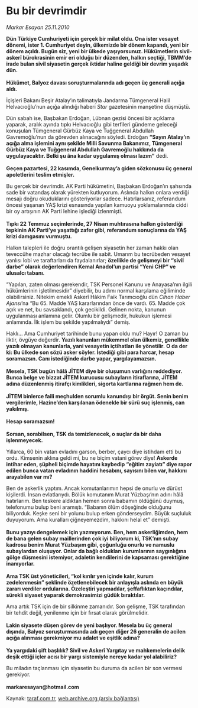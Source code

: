 # Bu bir devrimdir

*Markar Esayan 25.11.2010*

<div class="yazi"><p><b>Dün Türkiye Cumhuriyeti için gerçek bir milat oldu. Ona ister vesayet dönemi, ister 1. Cumhuriyet deyin, ülkemizde bir dönem kapandı, yeni bir dönem açıldı. Bugün siz, yeni bir ülkede yaşıyorsunuz. Hükümetlerin sivil-askerî bürokrasinin emir eri olduğu bir düzenden, halkın seçtiği, TBMM’de irade bulan sivil siyasetin gerçek iktidar haline geldiği bir devrim yaşadık dün.<br/><br/></b><b>Hükümet, Balyoz davası soruşturmalarında adı geçen üç generali açığa aldı.</b></p>
<p>İçişleri Bakanı Beşir Atalay’ın talimatıyla Jandarma Tümgeneral Halil Helvacıoğlu’nun açığa alındığı haberi <i>Star</i> gazetesinin manşetine düşmüştü.</p>
<p>Dün sabah ise, Başbakan Erdoğan, Lübnan gezisi öncesi bir açıklama yaparak, aralık ayında tıpkı Helvacıoğlu gibi terfileri gündeme geleceği konuşulan Tümgeneral Gürbüz Kaya ve Tuğgeneral Abdullah Gavremoğlu’nun da görevden alınacağını söyledi. Erdoğan <b>“Sayın Atalay’ın açığa alma işlemini aynı şekilde Milli Savunma Bakanımız, Tümgeneral Gürbüz Kaya ve Tuğgeneral Abdullah Gavremoğlu hakkında da uygulayacaktır. Belki şu âna kadar uygulamış olması lazım”</b> dedi.<br/><br/><b>Geçen pazartesi, 22 kasımda, Genelkurmay’a giden sözkonusu üç general apoletlerini teslim etmişler.</b></p>
<p>Bu gerçek bir devrimdir. AK Parti hükümetini, Başbakan Erdoğan’ın şahsında sade bir vatandaş olarak yürekten kutluyorum. Aslında halkın onlara verdiği mesajı doğru okuduklarını gösteriyorlar sadece. Hatırlarsanız, referandum öncesi yaşanan YAŞ krizi esnasında yapılan kamuoyu yoklamalarında ciddi bir oy artışının AK Parti lehine işlediği izlenmişti.<br/><br/><b>Tıpkı 22 Temmuz seçimlerinde, 27 Nisan muhtırasına halkın gösterdiği tepkinin AK Parti’ye yaşattığı zafer gibi, referandum sonuçlarına da YAŞ krizi damgasını vurmuştu.</b></p>
<p>Halkın talepleri ile doğru orantılı gelişen siyasetin her zaman hakkı olan teveccühe mazhar olacağı tecrübe ile sabit. Umarım bu tecrübeden vesayet yanlısı lobi ve taraftarları da faydalanırlar; <b>özellikle de gelişmeyi bir “sivil darbe” olarak değerlendiren Kemal Anadol’un partisi “Yeni CHP” ve ulusalcı tabanı</b>. </p>
<p>“Yapılan, zaten olması gerekendir, TSK Personel Kanunu ve Anayasa’nın ilgili hükümlerinin işletilmesidir” diyebilir, bu adımı normal karşılama eğiliminde olabilirsiniz. Nitekim emekli Askerî Hâkim Faik Tarımcıoğlu dün <i>Cihan Haber Ajansı</i>’na “Bu 65. Madde YAŞ kararlarından önce de vardı. 65. Madde çok açık ve net, bu savsaklandı, çok gecikildi. Gelinen nokta, kanunun uygulanması anlamına gelir. Olumlu bir gelişmedir, hukukun işlemesi anlamında. İlk işlem bu şekilde yapılmalıydı” demiş. </p>
<p>Haklı... Ama Cumhuriyet tarihinde bunu yapan oldu mu? Hayır! O zaman bu ilktir, övgüye değerdir. <b>Yazılı kanunları mükemmel olan ülkemiz, genellikle yazılı olmayan kanunlarla, yani vesayetin içtihatları ile yönetilir</b>. <b>O da der ki: Bu ülkede son sözü asker söyler. İstediği gibi para harcar, hesap soramazsın. Canı istediğinde darbe yapar, yargılayamazsın. <br/><br/></b><b>Mesela, TSK bugün hâlâ JİTEM diye bir oluşumun varlığını reddediyor. Bunca belge ve bizzat JİTEM kurucusu subayların itiraflarına, JİTEM adına düzenlenmiş itirafçı kimlikleri, sigorta kartlarına rağmen hem de.<br/><br/></b><b>JİTEM binlerce faili meçhulden sorumlu kanundışı bir örgüt. Senin benim vergilerimle, Hazine’den karşılanan ödenekle bir sürü suç işlenmiş, can yakılmış. <br/><br/></b><b>Hesap soramazsın!<br/><br/></b><b>Sorsan, sorabilsen, TSK da temizlenecek, o suçlar da bir daha işlenmeyecek. </b></p>
<p>Yıllarca, 60 bin vatan evladını garson, berber, çaycı diye istihdam etti bu ordu. Kimsenin aklına geldi mi, bu ne biçim vatani görev diye! <b>Askerde intihar eden, şüpheli biçimde hayatını kaybedip “eğitim zayiatı” diye rapor edilen bunca vatan evladının haddini hesabını, sayısını bilen var, hakkını arayabilen var mı?</b></p>
<p>Ben de askerlik yaptım. Ancak komutanlarımın hepsi de onurlu ve dürüst kişilerdi. İnsan evlatlarıydı. Bölük komutanım Murat Yüzbaşı’nın adını hâlâ hatırlarım. Ben teskere aldıktan hemen sonra babamın öldüğünü duymuş, telefonumu bulup beni aramıştı. “Babanın ölüm döşeğinde olduğunu biliyorduk. Keşke seni bir yolunu bulup erken gönderseydim. Büyük suçluluk duyuyorum. Ama kuralları çiğneyemezdim, hakkını helal et” demişti.<br/><br/><b>Bunu yazıyı dengelemek için yazmıyorum. Ben, hem askerliğimden, hem de bana gelen subay maillerinden çok iyi biliyorum ki, TSK’nın subay kadrosu benim Murat Yüzbaşım gibi, çoğunluğu onurlu ve namuslu subaylardan oluşuyor. Onlar da bağlı oldukları kurumlarının saygınlığına gölge düşmesini istemiyor, adaletin kendilerini de kapsaması gerektiğine inanıyorlar.<br/><br/></b><b>Ama TSK üst yöneticileri, “kol kırılır yen içinde kalır, kurum zedelenmesin” şeklinde özetlenebilecek bir anlayışla aslında en büyük zararı verdiler ordularına. Özeleştiri yapmadılar, şeffaflıktan kaçındılar, sürekli siyaset yaparak demokrasimizi güdük bıraktılar.</b></p>
<p>Ama artık TSK için de bir silkinme zamanıdır. Son gelişme, TSK tarafından bir tehdit değil, yenilenme için bir fırsat olarak görülmelidir.<br/><br/><b>Lakin siyasete düşen görev de yeni başlıyor. Mesela bu üç general dışında, Balyoz soruşturmasında adı geçen diğer 26 generalin de acilen açığa alınması gerekmiyor mu adalet ve eşitlik adına?<br/><br/></b><b>Ya yargıdaki çift başlılık? Sivil ve Askerî Yargıtay ve mahkemelerin delik deşik ettiği içler acısı bir yargı sistemiyle nereye kadar yol alabiliriz?</b></p>
<p>Bu miladın taçlanması için siyasetin bu duruma da acilen bir son vermesi gerekiyor.<br/><br/><b>markaresayan@hotmail.com</b></p></div>

Kaynak: [taraf.com.tr](http://www.taraf.com.tr:80/markar-esayan/makale-bu-bir-devrimdir.htm), [web.archive.org (arşiv bağlantısı)](http://web.archive.org/web/20101128092614/http://www.taraf.com.tr:80/markar-esayan/makale-bu-bir-devrimdir.htm)
